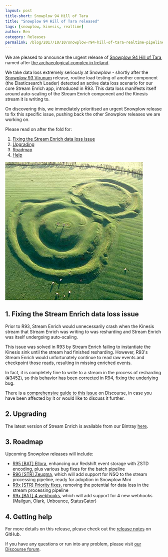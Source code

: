 ```yaml
---
layout: post
title-short: Snowplow 94 Hill of Tara
title: "Snowplow 94 Hill of Tara released"
tags: [snowplow, kinesis, realtime]
author: Ben
category: Releases
permalink: /blog/2017/10/10/snowplow-r94-hill-of-tara-realtime-pipeline-auto-scaling-issue/
---
```


We are pleased to announce the urgent release of [Snowplow 94 Hill of Tara][snowplow-release], named after [the archaeological complex in Ireland][hill-of-tara].

We take data loss extremely seriously at Snowplow - shortly after the [Snowplow 93 Virunum][virunum] release, routine load testing of another component (the Elasticsearch Loader) detected an active data loss scenario for our core Stream Enrich app, introduced in R93. This data loss manifests itself around auto-scaling of the Stream Enrich component and the Kinesis stream it is writing to.

On discovering this, we immediately prioritised an urgent Snowplow release to fix this specific issue, pushing back the other Snowplow releases we are working on. 

<!--more-->

Please read on after the fold for:

1. [Fixing the Stream Enrich data loss issue](#enrich-scaling)
2. [Upgrading](#upgrading)
3. [Roadmap](#roadmap)
4. [Help](#help)

![hill-of-tara][hill-of-tara-img]

<h2 id="enrich-scaling">1. Fixing the Stream Enrich data loss issue</h2>

Prior to R93, Stream Enrich would unnecessarily crash when the Kinesis stream that Stream Enrich was
writing to was resharding and Stream Enrich was itself undergoing auto-scaling.

This issue was solved in R93 by Stream Enrich failing to instantiate the Kinesis sink until the stream had finished resharding. However, R93's Stream Enrich would unfortunately continue to read raw events and checkpoint those reads, resulting in missing enriched events.

In fact, it is completely fine to write to a stream in the process of resharding ([#3452][i3452]), so this behavior has been corrected in R94, fixing the underlying bug.

There is a [comprehensive guide to this issue][scaling-thread] on Discourse, in case you have been
affected by it or would like to discuss it further.

<h2 id="upgrading">2. Upgrading</h2>

The latest version of Stream Enrich is available from our Bintray [here][se-dl].

<h2 id="roadmap">3. Roadmap</h2>

Upcoming Snowplow releases will include:

* [R95 [BAT] Ellora][r95], enhancing our Redshift event storage with ZSTD encoding, plus various bug fixes for the batch pipeline
* [R96 [STR] Zeugma][r96], which will add support for NSQ to the stream processing pipeline, ready for adoption in Snowplow Mini
* [R9x [STR] Priority fixes][r9x-str-quality], removing the potential for data loss in the stream processing pipeline
* [R9x [BAT] 4 webhooks][r9x-webhooks], which will add support for 4 new webhooks (Mailgun, Olark,
Unbounce, StatusGator)

<h2 id="help">4. Getting help</h2>

For more details on this release, please check out the [release notes][snowplow-release] on GitHub.

If you have any questions or run into any problem, please visit [our Discourse forum][discourse].

[snowplow-release]: https://github.com/snowplow/snowplow/releases/r94-hill-of-tara

[hill-of-tara]: https://en.wikipedia.org/wiki/Hill_of_Tara
[hill-of-tara-img]: /assets/img/blog/2017/10/hill_of_tara.jpg

[virunum]: /blog/2017/10/03/snowplow-r93-virunum-released-realtime-pipeline-refresh/

[scaling-thread]: https://discourse.snowplowanalytics.com/t/important-alert-r93-bug-may-result-in-missing-enriched-data-when-resharding-kinesis-stream/

[r95]: https://github.com/snowplow/snowplow/milestone/147
[r96]: https://github.com/snowplow/snowplow/milestone/103
[r9x-bat-quality]: https://github.com/snowplow/snowplow/milestone/145
[r9x-webhooks]: https://github.com/snowplow/snowplow/milestone/129
[r9x-str-quality]: https://github.com/snowplow/snowplow/milestone/144

[discourse]: http://discourse.snowplowanalytics.com/

[se-dl]: http://dl.bintray.com/snowplow/snowplow-generic/snowplow_stream_enrich_0.11.1.zip

[i3452]: https://github.com/snowplow/snowplow/issues/3452
